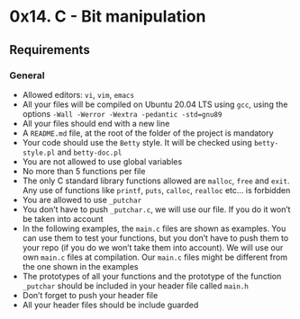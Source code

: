 # 0x14. C - Bit manipulation

## Requirements
### General
+ Allowed editors: `vi`, `vim`, `emacs`
+ All your files will be compiled on Ubuntu 20.04 LTS using `gcc`, using the options `-Wall -Werror -Wextra -pedantic -std=gnu89`
+ All your files should end with a new line
+ A `README.md` file, at the root of the folder of the project is mandatory
+ Your code should use the `Betty` style. It will be checked using `betty-style.pl` and `betty-doc.pl`
+ You are not allowed to use global variables
+ No more than 5 functions per file
+ The only C standard library functions allowed are `malloc`, `free` and `exit`. Any use of functions like `printf`, `puts`, `calloc`, `realloc` etc… is forbidden
+ You are allowed to use `_putchar`
+ You don’t have to push `_putchar.c`, we will use our file. If you do it won’t be taken into account
+ In the following examples, the `main.c` files are shown as examples. You can use them to test your functions, but you don’t have to push them to your repo (if you do we won’t take them into account). We will use our own `main.c` files at compilation. Our `main.c` files might be different from the one shown in the examples
+ The prototypes of all your functions and the prototype of the function `_putchar` should be included in your header file called `main.h`
+ Don’t forget to push your header file
+ All your header files should be include guarded
